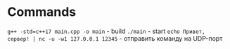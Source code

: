 # Commands
`g++ -std=c++17 main.cpp -o main` - build
`./main` - start
`echo Привет, сервер! | nc -u -w1 127.0.0.1 12345` - отправить команду на UDP-порт
